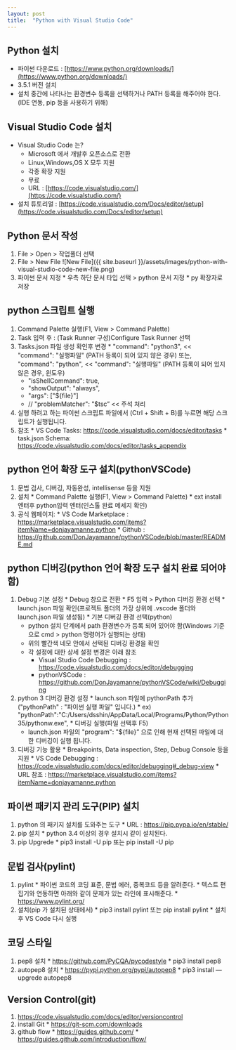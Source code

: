 ```yaml
---
layout: post
title:  "Python with Visual Studio Code"
---
```


## Python 설치
  * 파이썬 다운로드 : [https://www.python.org/downloads/](https://www.python.org/downloads/)
  * 3.5.1 버전 설치
  * 설치 중간에 나타나는 환경변수 등록을 선택하거나 PATH 등록을 해주어야 한다. (IDE 연동, pip 등을 사용하기 위해)
      
## Visual Studio Code 설치
  * Visual Studio Code 는?
    * Microsoft 에서 개발후 오픈소스로 전환
    * Linux,Windows,OS X 모두 지원
    * 각종 확장 지원
    * 무료
    * URL : [https://code.visualstudio.com/](https://code.visualstudio.com/)
  * 설치 튜토리얼 : [https://code.visualstudio.com/Docs/editor/setup](https://code.visualstudio.com/Docs/editor/setup)

## Python 문서 작성
  1. File > Open > 작업폴더 선택
  1. File > New File
    ![New File]({{ site.baseurl }}/assets/images/python-with-visual-studio-code-new-file.png)
  1. 파이썬 문서 지정
    * 우측 하단 문서 타입 선택 > python 문서 지정
    * py 확장자로 저장

## python 스크립트 실행
  1. Command Palette 실행(F1, View > Command Palette)
  1. Task 입력 후 : (Task Runner 구성)Configure Task Runner 선택
  1. Tasks.json 파일 생성 확인후 변경
    * "command": "python3",     <<  "command": "실행파일" (PATH 등록이 되어 있지 않은 경우) 또는, "command": "python",     <<  "command": "실행파일" (PATH 등록이 되어 있지 않은 경우, 윈도우)
      * "isShellCommand": true,
      * "showOutput": "always",
      * "args": ["${file}"]
      * // "problemMatcher": "$tsc”    << 주석 처리
  1. 실행 하려고 하는 파이썬 스크립트 파일에서 (Ctrl + Shift + B)를 누르면 해당 스크립트가 실행됩니다.
  1. 참조
    * VS Code Tasks: https://code.visualstudio.com/docs/editor/tasks
    * task.json Schema: https://code.visualstudio.com/docs/editor/tasks_appendix

## python 언어 확장 도구 설치(pythonVSCode)
  1. 문법 검사, 디버깅, 자동완성, intellisense 등을 지원
  1. 설치
    * Command Palette 실행(F1, View > Command Palette)
    * ext install 엔터후 python입력 엔터(인스톨 완료 메세지 확인)
  1. 공식 웹페이지:
    * VS Code Marketplace : https://marketplace.visualstudio.com/items?itemName=donjayamanne.python
    * Github : https://github.com/DonJayamanne/pythonVSCode/blob/master/README.md

## python 디버깅(python 언어 확장 도구 설치 완료 되어야 함)
  1. Debug 기본 설정
    * Debug 창으로 전환
    * F5 입력 > Python 디버깅 환경 선택
    * launch.json 파일 확인(프로젝트 폴더의 가장 상위에 .vscode 폴더와 launch.json 파일 생성됨)
    * 기본 디버깅 환경 선택(python)
      * python 설치 단계에서 path 환경변수가 등록 되어 있어야 함(Windows 기준으로 cmd > python 명령어가 실행되는 상태)
      * 위의 빨간색 네모 안에서 선택된 디버깅 환경을 확인
      * 각 설정에 대한 상세 설정 변경은 아래 참조
        * Visual Studio Code Debugging : https://code.visualstudio.com/docs/editor/debugging
        * pythonVSCode : https://github.com/DonJayamanne/pythonVSCode/wiki/Debugging
  1. python 3 디버깅 환경 설정
    * launch.son 파일에 pythonPath 추가("pythonPath" : "파이썬 실행 파일" 입니다.)
    * ex)  "pythonPath":"C:/Users/dsshin/AppData/Local/Programs/Python/Python35/pythonw.exe",
    * 디버깅 실행(파일 선택후 F5)
      * launch.json 파일의 "program": "${file}” 으로 인해 현재 선택된 파일에 대한 디버깅이 실행 됩니다.
  1. 디버깅 기능 활용
    * Breakpoints, Data inspection, Step, Debug Console 등을 지원
    * VS Code Debugging : https://code.visualstudio.com/docs/editor/debugging#_debug-view
    * URL 참조 : https://marketplace.visualstudio.com/items?itemName=donjayamanne.python

## 파이썬 패키지 관리 도구(PIP) 설치
  1. python 의 패키지 설치를 도와주는 도구
    * URL : https://pip.pypa.io/en/stable/
  1. pip 설치
    * python 3.4 이상의 경우 설치시 같이 설치된다.
  1. pip Upgrede
    * pip3 install -U pip 또는 pip install -U pip

## 문법 검사(pylint)
  1. pylint
    * 파이썬 코드의 코딩 표준, 문법 에러, 중복코드 등을 알려준다.
    * 텍스트 편집기와 연동하면 아래와 같이 문제가 있는 라인에 표시해준다.
    * https://www.pylint.org/
  1. 설치(pip 가 설치된 상태에서)
    * pip3 install pylint 또는 pip install pylint
    * 설치후 VS Code 다시 실행

## 코딩 스타일
  1. pep8 설치
    * https://github.com/PyCQA/pycodestyle
    * pip3 install pep8
  1. autopep8 설치
    * https://pypi.python.org/pypi/autopep8
    * pip3 install —upgrede autopep8

## Version Control(git)
  1. https://code.visualstudio.com/docs/editor/versioncontrol
  1. install Git
    * https://git-scm.com/downloads
  1. github flow
    * https://guides.github.com/
    * https://guides.github.com/introduction/flow/